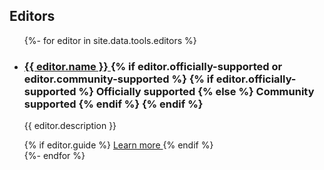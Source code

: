 ## Editors

<ul class="tool-list">
  {%- for editor in site.data.tools.editors %}
    <li class="tool">
      <h3>
        <a target="_blank" href="{{ editor.link }}">
          {{ editor.name }}
        </a>
        {% if editor.officially-supported or editor.community-supported %}
          <span class="supported {% if editor.community-supported %} community{% endif %}">
            {% if editor.officially-supported %}
              Officially supported
            {% else %}
              Community supported
            {% endif %}
          </span>
        {% endif %}
      </h3>
      <p class="description">
        {{ editor.description }}
      </p>
      {% if editor.guide %}
        <a href="{{ editor.guide }}"  class="cta-secondary">
          Learn more
        </a>
      {% endif %}
    </li>
  {%- endfor %}
</ul>
